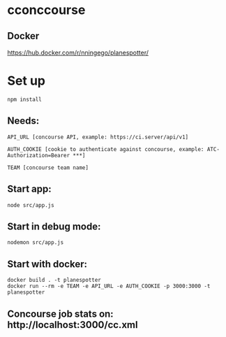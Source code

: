 # cconccourse

## Docker
https://hub.docker.com/r/nningego/planespotter/

# Set up
    npm install

## Needs:

    API_URL [concourse API, example: https://ci.server/api/v1]

    AUTH_COOKIE [cookie to authenticate against concourse, example: ATC-Authorization=Bearer ***]
    
    TEAM [concourse team name]

## Start app:
    node src/app.js

## Start in debug mode:
    
    nodemon src/app.js
    
## Start with docker:
    docker build . -t planespotter
    docker run --rm -e TEAM -e API_URL -e AUTH_COOKIE -p 3000:3000 -t planespotter

## Concourse job stats on: http://localhost:3000/cc.xml
